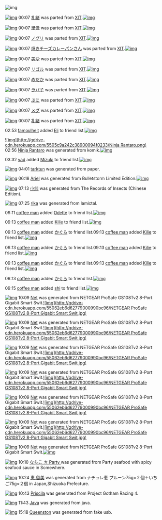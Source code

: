 ![img](http://gdrive-cdn.herokuapp.com/537b65a5bc09f0000721dda7/512px-barcode.png)

[![img](http://www.deviantsart.com/2lvepq9.png)](http://www.barcodekanojo.com/kanojo/2507475/%E7%A4%BC%E7%B7%92) 00:07 [礼緒](http://www.barcodekanojo.com/kanojo/2507475/%E7%A4%BC%E7%B7%92) was parted from [XIT](http://www.barcodekanojo.com/kanojo/2507475/%E7%A4%BC%E7%B7%92).[![img](http://www.deviantsart.com/815jg6.jpeg)](http://www.barcodekanojo.com/user/209348/XIT) 

[![img](http://gdrive-cdn.herokuapp.com/5505a38942c38900094f0215/MhCbn4bCq3.png)](http://www.barcodekanojo.com/kanojo/2310923/%E9%87%8C%E4%BD%B3) 00:07 [里佳](http://www.barcodekanojo.com/kanojo/2310923/%E9%87%8C%E4%BD%B3) was parted from [XIT](http://www.barcodekanojo.com/kanojo/2310923/%E9%87%8C%E4%BD%B3).[![img](http://www.deviantsart.com/815jg6.jpeg)](http://www.barcodekanojo.com/user/209348/XIT) 

[![img](http://gdrive-cdn.herokuapp.com/5505a34342c38900094f0214/tAA_H-UX40.png)](http://www.barcodekanojo.com/kanojo/356024/%E3%83%8E%E3%82%B0%E3%83%AA) 00:07 [ノグリ](http://www.barcodekanojo.com/kanojo/356024/%E3%83%8E%E3%82%B0%E3%83%AA) was parted from [XIT](http://www.barcodekanojo.com/kanojo/356024/%E3%83%8E%E3%82%B0%E3%83%AA).[![img](http://www.deviantsart.com/815jg6.jpeg)](http://www.barcodekanojo.com/user/209348/XIT) 

[![img](http://www.deviantsart.com/295ep4q.png)](http://www.barcodekanojo.com/kanojo/1954042/%E7%84%BC%E3%81%8D%E3%83%81%E3%83%BC%E3%82%BA%E3%82%AB%E3%83%AC%E3%83%BC%E3%83%91%E3%83%B3%E3%81%95%E3%82%93) 00:07 [焼きチーズカレーパンさん](http://www.barcodekanojo.com/kanojo/1954042/%E7%84%BC%E3%81%8D%E3%83%81%E3%83%BC%E3%82%BA%E3%82%AB%E3%83%AC%E3%83%BC%E3%83%91%E3%83%B3%E3%81%95%E3%82%93) was parted from [XIT](http://www.barcodekanojo.com/kanojo/1954042/%E7%84%BC%E3%81%8D%E3%83%81%E3%83%BC%E3%82%BA%E3%82%AB%E3%83%AC%E3%83%BC%E3%83%91%E3%83%B3%E3%81%95%E3%82%93).[![img](http://www.deviantsart.com/815jg6.jpeg)](http://www.barcodekanojo.com/user/209348/XIT) 

[![img](http://gdrive-cdn.herokuapp.com/5505a2b842c38900094f0212/ztwGfBKGeJ.png)](http://www.barcodekanojo.com/kanojo/3191025/%E7%BE%8E%E6%B2%99) 00:07 [美沙](http://www.barcodekanojo.com/kanojo/3191025/%E7%BE%8E%E6%B2%99) was parted from [XIT](http://www.barcodekanojo.com/kanojo/3191025/%E7%BE%8E%E6%B2%99).[![img](http://www.deviantsart.com/815jg6.jpeg)](http://www.barcodekanojo.com/user/209348/XIT) 

[![img](http://gdrive-cdn.herokuapp.com/5505a27342c38900094f0211/MhiA5P4Z5e.png)](http://www.barcodekanojo.com/kanojo/3191148/%E3%83%AA%E3%82%B4%E3%83%AB) 00:07 [リゴル](http://www.barcodekanojo.com/kanojo/3191148/%E3%83%AA%E3%82%B4%E3%83%AB) was parted from [XIT](http://www.barcodekanojo.com/kanojo/3191148/%E3%83%AA%E3%82%B4%E3%83%AB).[![img](http://www.deviantsart.com/815jg6.jpeg)](http://www.barcodekanojo.com/user/209348/XIT) 

[![img](http://gdrive-cdn.herokuapp.com/5505a22e42c38900094f0210/PGwx1mueBz.png)](http://www.barcodekanojo.com/kanojo/1636895/%E3%82%81%E3%81%A0%E3%81%8B) 00:07 [めだか](http://www.barcodekanojo.com/kanojo/1636895/%E3%82%81%E3%81%A0%E3%81%8B) was parted from [XIT](http://www.barcodekanojo.com/kanojo/1636895/%E3%82%81%E3%81%A0%E3%81%8B).[![img](http://www.deviantsart.com/815jg6.jpeg)](http://www.barcodekanojo.com/user/209348/XIT) 

[![img](http://gdrive-cdn.herokuapp.com/5505a1e942c38900094f020f/9_pyqMP5HF.png)](http://www.barcodekanojo.com/kanojo/815010/%E3%83%A9%E3%83%90%E5%AD%90) 00:07 [ラバ子](http://www.barcodekanojo.com/kanojo/815010/%E3%83%A9%E3%83%90%E5%AD%90) was parted from [XIT](http://www.barcodekanojo.com/kanojo/815010/%E3%83%A9%E3%83%90%E5%AD%90).[![img](http://www.deviantsart.com/815jg6.jpeg)](http://www.barcodekanojo.com/user/209348/XIT) 

[![img](http://gdrive-cdn.herokuapp.com/5505a3ea42c38900094f0217/Ut9t2_cYL4.png)](http://www.barcodekanojo.com/kanojo/202195/%E3%81%B7%E3%81%AB) 00:07 [ぷに](http://www.barcodekanojo.com/kanojo/202195/%E3%81%B7%E3%81%AB) was parted from [XIT](http://www.barcodekanojo.com/kanojo/202195/%E3%81%B7%E3%81%AB).[![img](http://www.deviantsart.com/815jg6.jpeg)](http://www.barcodekanojo.com/user/209348/XIT) 

[![img](http://gdrive-cdn.herokuapp.com/5505a19142c38900094f020e/9cUrg0cVpU.png)](http://www.barcodekanojo.com/kanojo/74111/%E3%83%A1%E3%82%B0) 00:07 [メグ](http://www.barcodekanojo.com/kanojo/74111/%E3%83%A1%E3%82%B0) was parted from [XIT](http://www.barcodekanojo.com/kanojo/74111/%E3%83%A1%E3%82%B0).[![img](http://www.deviantsart.com/815jg6.jpeg)](http://www.barcodekanojo.com/user/209348/XIT) 

[![img](http://www.deviantsart.com/2lvepq9.png)](http://www.barcodekanojo.com/kanojo/2507475/%E7%A4%BC%E7%B7%92) 00:07 [礼緒](http://www.barcodekanojo.com/kanojo/2507475/%E7%A4%BC%E7%B7%92) was parted from [XIT](http://www.barcodekanojo.com/kanojo/2507475/%E7%A4%BC%E7%B7%92).[![img](http://www.deviantsart.com/815jg6.jpeg)](http://www.barcodekanojo.com/user/209348/XIT) 

02:53 [famoulheit](http://www.barcodekanojo.com/user/500574/famoulheit) added [Eli](http://www.barcodekanojo.com/kanojo/2550223/Eli) to friend list.[![img](http://gdrive-cdn.herokuapp.com/5505c7c042c38900094f0232/Eli.png)](http://www.barcodekanojo.com/kanojo/2550223/Eli) 

[![img](http://gdrive-cdn.herokuapp.com/5505c9a242c38900094f0233/Ninja Rantaro.png)](http://www.barcodekanojo.com/kanojo/3193487/Ninja%20Rantaro) 02:56 [Ninja Rantaro](http://www.barcodekanojo.com/kanojo/3193487/Ninja%20Rantaro) was generated from komik.[![img](http://gdrive-cdn.herokuapp.com/5505c9e642c38900094f0234/komik.jpg)](http://www.barcodekanojo.com/product_images/barcode/6019270/1426442116/komik.jpg) 

03:32 [vad](http://www.barcodekanojo.com/user/474328/vad) added [Mizuki](http://www.barcodekanojo.com/kanojo/1239993/Mizuki) to friend list.[![img](http://gdrive-cdn.herokuapp.com/5505d1d542c38900094f0235/Mizuki.png)](http://www.barcodekanojo.com/kanojo/1239993/Mizuki) 

[![img](http://gdrive-cdn.herokuapp.com/5505d7b0d62779000990bc84/tarktun.png)](http://www.barcodekanojo.com/kanojo/3193488/tarktun) 04:01 [tarktun](http://www.barcodekanojo.com/kanojo/3193488/tarktun) was generated from paper.

[![img](http://gdrive-cdn.herokuapp.com/5505f80dd62779000990bc85/Ariel.png)](http://www.barcodekanojo.com/kanojo/3193489/Ariel) 06:18 [Ariel](http://www.barcodekanojo.com/kanojo/3193489/Ariel) was generated from Bulletstorm Limited Edition.[![img](http://gdrive-cdn.herokuapp.com/5505f851d62779000990bc86/Bulletstorm.jpg)](http://www.barcodekanojo.com/product_images/barcode/6019273/1426454230/50x50xBulletstorm,P20Limited,P20Edition.jpg,qw=88,ah=88.pagespeed.ic.d39PTMrD1Z.jpg) 

[![img](http://www.deviantsart.com/3k3dl2p.png)](http://www.barcodekanojo.com/kanojo/3193490/%E5%B0%8F%E7%BA%AF) 07:13 [小纯](http://www.barcodekanojo.com/kanojo/3193490/%E5%B0%8F%E7%BA%AF) was generated from The Records of Insects (Chinese Edition).

[![img](http://gdrive-cdn.herokuapp.com/55060836d62779000990bc87/rika.png)](http://www.barcodekanojo.com/kanojo/3193491/rika) 07:25 [rika](http://www.barcodekanojo.com/kanojo/3193491/rika) was generated from lamictal.

09:11 [coffee man](http://www.barcodekanojo.com/user/500578/coffee%20man) added [Odette](http://www.barcodekanojo.com/kanojo/3190306/Odette) to friend list.[![img](http://gdrive-cdn.herokuapp.com/5506201bd62779000990bc8a/Odette.png)](http://www.barcodekanojo.com/kanojo/3190306/Odette) 

09:13 [coffee man](http://www.barcodekanojo.com/user/500578/coffee%20man) added [Kilie](http://www.barcodekanojo.com/kanojo/2506176/Kilie) to friend list.[![img](http://gdrive-cdn.herokuapp.com/550622c1d62779000990bc8d/Kilie.png)](http://www.barcodekanojo.com/kanojo/2506176/Kilie) 

09:13 [coffee man](http://www.barcodekanojo.com/user/500578/coffee%20man) added [かぐら](http://www.barcodekanojo.com/kanojo/923806/%E3%81%8B%E3%81%90%E3%82%89) to friend list.09:13 [coffee man](http://www.barcodekanojo.com/user/500578/coffee%20man) added [Kilie](http://www.barcodekanojo.com/kanojo/2506176/Kilie) to friend list.[![img](http://gdrive-cdn.herokuapp.com/550622c1d62779000990bc8d/Kilie.png)](http://www.barcodekanojo.com/kanojo/2506176/Kilie) 

09:13 [coffee man](http://www.barcodekanojo.com/user/500578/coffee%20man) added [かぐら](http://www.barcodekanojo.com/kanojo/923806/%E3%81%8B%E3%81%90%E3%82%89) to friend list.09:13 [coffee man](http://www.barcodekanojo.com/user/500578/coffee%20man) added [Kilie](http://www.barcodekanojo.com/kanojo/2506176/Kilie) to friend list.[![img](http://gdrive-cdn.herokuapp.com/550622c1d62779000990bc8d/Kilie.png)](http://www.barcodekanojo.com/kanojo/2506176/Kilie) 

09:13 [coffee man](http://www.barcodekanojo.com/user/500578/coffee%20man) added [かぐら](http://www.barcodekanojo.com/kanojo/923806/%E3%81%8B%E3%81%90%E3%82%89) to friend list.09:13 [coffee man](http://www.barcodekanojo.com/user/500578/coffee%20man) added [Kilie](http://www.barcodekanojo.com/kanojo/2506176/Kilie) to friend list.[![img](http://gdrive-cdn.herokuapp.com/550622c1d62779000990bc8d/Kilie.png)](http://www.barcodekanojo.com/kanojo/2506176/Kilie) 

09:13 [coffee man](http://www.barcodekanojo.com/user/500578/coffee%20man) added [かぐら](http://www.barcodekanojo.com/kanojo/923806/%E3%81%8B%E3%81%90%E3%82%89) to friend list.[![img](http://gdrive-cdn.herokuapp.com/5506227cd62779000990bc8c/gs8_zpgUzt.png)](http://www.barcodekanojo.com/kanojo/923806/%E3%81%8B%E3%81%90%E3%82%89) 

09:15 [coffee man](http://www.barcodekanojo.com/user/500578/coffee%20man) added [shi](http://www.barcodekanojo.com/kanojo/2634995/shi) to friend list.[![img](http://gdrive-cdn.herokuapp.com/55062238d62779000990bc8b/shi.png)](http://www.barcodekanojo.com/kanojo/2634995/shi) 

[![img](http://gdrive-cdn.herokuapp.com/55062e71d62779000990bc95/Net.png)](http://www.barcodekanojo.com/kanojo/3193492/Net) 10:09 [Net](http://www.barcodekanojo.com/kanojo/3193492/Net) was generated from NETGEAR ProSafe GS108Tv2 8-Port Gigabit Smart Swit.[![img](http://gdrive-cdn.herokuapp.com/55062eb6d62779000990bc96/NETGEAR ProSafe GS108Tv2 8-Port Gigabit Smart Swit.jpg)](http://www.barcodekanojo.com/product_images/barcode/6019280/1426468139/NETGEAR%20ProSafe%20GS108Tv2%208-Port%20Gigabit%20Smart%20Swit.jpg) 

[![img](http://gdrive-cdn.herokuapp.com/55062e71d62779000990bc95/Net.png)](http://www.barcodekanojo.com/kanojo/3193492/Net) 10:09 [Net](http://www.barcodekanojo.com/kanojo/3193492/Net) was generated from NETGEAR ProSafe GS108Tv2 8-Port Gigabit Smart Swit.[![img](http://gdrive-cdn.herokuapp.com/55062eb6d62779000990bc96/NETGEAR ProSafe GS108Tv2 8-Port Gigabit Smart Swit.jpg)](http://www.barcodekanojo.com/product_images/barcode/6019280/1426468139/NETGEAR%20ProSafe%20GS108Tv2%208-Port%20Gigabit%20Smart%20Swit.jpg) 

[![img](http://www.deviantsart.com/8c2ias.png)](http://www.barcodekanojo.com/kanojo/3193492/Net) 10:09 [Net](http://www.barcodekanojo.com/kanojo/3193492/Net) was generated from NETGEAR ProSafe GS108Tv2 8-Port Gigabit Smart Swit.[![img](http://gdrive-cdn.herokuapp.com/55062eb6d62779000990bc96/NETGEAR ProSafe GS108Tv2 8-Port Gigabit Smart Swit.jpg)](http://www.barcodekanojo.com/product_images/barcode/6019280/1426468139/NETGEAR%20ProSafe%20GS108Tv2%208-Port%20Gigabit%20Smart%20Swit.jpg) 

[![img](http://gdrive-cdn.herokuapp.com/55062e71d62779000990bc95/Net.png)](http://www.barcodekanojo.com/kanojo/3193492/Net) 10:09 [Net](http://www.barcodekanojo.com/kanojo/3193492/Net) was generated from NETGEAR ProSafe GS108Tv2 8-Port Gigabit Smart Swit.[![img](http://gdrive-cdn.herokuapp.com/55062eb6d62779000990bc96/NETGEAR ProSafe GS108Tv2 8-Port Gigabit Smart Swit.jpg)](http://www.barcodekanojo.com/product_images/barcode/6019280/1426468139/NETGEAR%20ProSafe%20GS108Tv2%208-Port%20Gigabit%20Smart%20Swit.jpg) 

[![img](http://gdrive-cdn.herokuapp.com/55062e71d62779000990bc95/Net.png)](http://www.barcodekanojo.com/kanojo/3193492/Net) 10:09 [Net](http://www.barcodekanojo.com/kanojo/3193492/Net) was generated from NETGEAR ProSafe GS108Tv2 8-Port Gigabit Smart Swit.[![img](http://gdrive-cdn.herokuapp.com/55062eb6d62779000990bc96/NETGEAR ProSafe GS108Tv2 8-Port Gigabit Smart Swit.jpg)](http://www.barcodekanojo.com/product_images/barcode/6019280/1426468139/NETGEAR%20ProSafe%20GS108Tv2%208-Port%20Gigabit%20Smart%20Swit.jpg) 

[![img](http://gdrive-cdn.herokuapp.com/55062e71d62779000990bc95/Net.png)](http://www.barcodekanojo.com/kanojo/3193492/Net) 10:09 [Net](http://www.barcodekanojo.com/kanojo/3193492/Net) was generated from NETGEAR ProSafe GS108Tv2 8-Port Gigabit Smart Swit.[![img](http://gdrive-cdn.herokuapp.com/55062eb6d62779000990bc96/NETGEAR ProSafe GS108Tv2 8-Port Gigabit Smart Swit.jpg)](http://www.barcodekanojo.com/product_images/barcode/6019280/1426468139/NETGEAR%20ProSafe%20GS108Tv2%208-Port%20Gigabit%20Smart%20Swit.jpg) 

[![img](http://gdrive-cdn.herokuapp.com/55062e71d62779000990bc95/Net.png)](http://www.barcodekanojo.com/kanojo/3193492/Net) 10:09 [Net](http://www.barcodekanojo.com/kanojo/3193492/Net) was generated from NETGEAR ProSafe GS108Tv2 8-Port Gigabit Smart Swit.[![img](http://gdrive-cdn.herokuapp.com/55062eb6d62779000990bc96/NETGEAR.jpg)](http://www.barcodekanojo.com/product_images/barcode/6019280/1426468139/50x50xNETGEAR,P20ProSafe,P20GS108Tv2,P208-Port,P20Gigabit,P20Smart,P20Swit.jpg,qw=88,ah=88.pagespeed.ic.1r_-fIqQPV.jpg) 

[![img](http://www.deviantsart.com/1kvub22.png)](http://www.barcodekanojo.com/kanojo/3193493/%E3%81%AA%E3%81%A1%E3%81%93%20%E2%98%86%20Party%20) 10:10 [なちこ ☆ Party ](http://www.barcodekanojo.com/kanojo/3193493/%E3%81%AA%E3%81%A1%E3%81%93%20%E2%98%86%20Party%20) was generated from Party seafood with spicy seafood sauce in Somewhere.

[![img](http://gdrive-cdn.herokuapp.com/55063266d62779000990bc97/g-VvttPRdq.png)](http://www.barcodekanojo.com/kanojo/3193494/%E6%81%B5%20%E7%95%99%E7%BE%8E) 10:24 [恵 留美](http://www.barcodekanojo.com/kanojo/3193494/%E6%81%B5%20%E7%95%99%E7%BE%8E) was generated from ナチュレ恵 プルーン75g×２個＋いちご75g×２個  in Japan,Shizuoka Prefecture.

[![img](http://www.deviantsart.com/3i0frt8.png)](http://www.barcodekanojo.com/kanojo/3193495/Priscila) 10:43 [Priscila](http://www.barcodekanojo.com/kanojo/3193495/Priscila) was generated from Project Gotham Racing 4.

[![img](http://gdrive-cdn.herokuapp.com/55064470d62779000990bc99/Java.png)](http://www.barcodekanojo.com/kanojo/3193496/Java) 11:43 [Java](http://www.barcodekanojo.com/kanojo/3193496/Java) was generated from java.

[![img](http://gdrive-cdn.herokuapp.com/55067698d62779000990bc9c/Queenston.png)](http://www.barcodekanojo.com/kanojo/3193497/Queenston) 15:18 [Queenston](http://www.barcodekanojo.com/kanojo/3193497/Queenston) was generated from fake usb.

